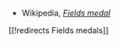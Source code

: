

* Wikipedia, _[Fields medal](http://en.wikipedia.org/wiki/Fields_Medal)_

[[!redirects Fields medals]]
